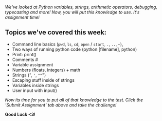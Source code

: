 *We've looked at Python variables, strings, arithmetic operators, debugging, typecasting and more! Now, you will put this knowledge to use. It's assignment time!*

## Topics we've covered this week:

- Command line basics (`pwd`, `ls`, `cd`, `open` / `start`, `.`, `..`, `~`),
- Two ways of running python code (python [filename], python)
- Print: print()
- Comments #
- Variable assignment
- Numbers (floats, integers) + math
- Strings (", `'`, `""`")
- Escaping stuff inside of strings
- Variables inside strings
- User input with input()

*Now its time for you to put all of that knowledge to the test. Click the 'Submit Assignment' tab above and take the challenge!*

**Good Luck <3!**